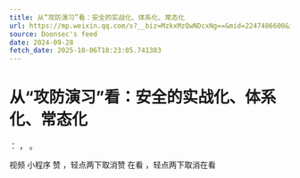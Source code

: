 ```yaml
---
title: 从“攻防演习”看：安全的实战化、体系化、常态化
url: https://mp.weixin.qq.com/s?__biz=MzkxMzQwNDcxNg==&mid=2247486600&idx=1&sn=387807c233f7b432d8e3a9238eafbdde
source: Doonsec's feed
date: 2024-09-28
fetch_date: 2025-10-06T18:23:05.741383
---
```


# 从“攻防演习”看：安全的实战化、体系化、常态化

：
，
。

视频
小程序
赞
，轻点两下取消赞
在看
，轻点两下取消在看